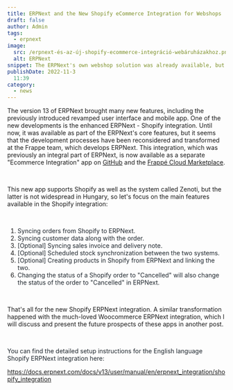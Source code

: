 ```yaml
---
title: ERPNext and the New Shopify eCommerce Integration for Webshops
draft: false
author: Admin
tags:
  - erpnext
image:
  src: /erpnext-és-az-új-shopify-ecommerce-integráció-webáruházakhoz.png
  alt: ERPNext
snippet: The ERPNext's own webshop solution was already available, but now the Shopify integration has reached a new level.
publishDate: 2022-11-3
  11:39
category:
  - news
---
```


<p>The version 13 of ERPNext brought many new features, including the previously introduced revamped user interface and mobile app. One of the new developments is the enhanced ERPNext - Shopify integration. Until now, it was available as part of the ERPNext's core features, but it seems that the development processes have been reconsidered and transformed at the Frappe team, which develops ERPNext. This integration, which was previously an integral part of ERPNext, is now available as a separate "Ecommerce Integration" app on <a href="https://github.com/frappe/ecommerce_integrations" rel="noopener noreferrer">GitHub</a> and the <a href="https://frappecloud.com/marketplace/apps/ecommerce-integrations" rel="noopener noreferrer">Frappé Cloud Marketplace</a>.</p><p><br></p><p>This new app supports Shopify as well as the system called Zenoti, but the latter is not widespread in Hungary, so let's focus on the main features available in the Shopify integration:</p><p><br></p><ol><li data-list="bullet"><span class="ql-ui" contenteditable="false"></span><span style="color: rgb(31, 39, 46);">Syncing orders from Shopify to ERPNext.</span></li><li data-list="bullet"><span class="ql-ui" contenteditable="false"></span><span style="color: rgb(31, 39, 46);">Syncing customer data along with the order.</span></li><li data-list="bullet"><span class="ql-ui" contenteditable="false"></span><span style="color: rgb(31, 39, 46);">[Optional] Syncing sales invoice and delivery note.</span></li><li data-list="bullet"><span class="ql-ui" contenteditable="false"></span><span style="color: rgb(31, 39, 46);">[Optional] Scheduled stock synchronization between the two systems.</span></li><li data-list="bullet"><span class="ql-ui" contenteditable="false"></span><span style="color: rgb(31, 39, 46);">[Optional] Creating products in Shopify from ERPNext and linking the two.</span></li><li data-list="bullet"><span class="ql-ui" contenteditable="false"></span><span style="color: rgb(31, 39, 46);">Changing the status of a Shopify order to "Cancelled" will also change the status of the order to "Cancelled" in ERPNext.</span></li></ol><p><br></p><p>That's all for the new Shopify ERPNext integration. A similar transformation happened with the much-loved Woocommerce ERPNext integration, which I will discuss and present the future prospects of these apps in another post.</p><p><br></p><p><span style="color: rgb(31, 39, 46);">You can find the detailed setup instructions for the English language Shopify ERPNext integration here:</span></p><p><a href="https://docs.erpnext.com/docs/v13/user/manual/en/erpnext_integration/shopify_integration" rel="noopener noreferrer">https://docs.erpnext.com/docs/v13/user/manual/en/erpnext_integration/shopify_integration</a></p>
